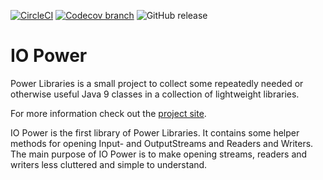 [![CircleCI](https://img.shields.io/circleci/build/github/power-libraries/iopower/develop.svg)](https://circleci.com/gh/power-libraries/iopower/tree/develop)
[![Codecov branch](https://img.shields.io/codecov/c/github/power-libraries/iopower/develop.svg)](https://codecov.io/gh/power-libraries/iopower)
![GitHub release](https://img.shields.io/github/release/power-libraries/iopower.svg)

# IO Power
Power Libraries is a small project to collect some repeatedly needed or otherwise useful Java 9 classes in a collection of lightweight libraries.

For more information check out the [project site](http://power-libraries.github.io/).

IO Power is the first library of Power Libraries. It contains some helper methods for opening Input- and OutputStreams and Readers and Writers. The main purpose of IO Power is to make opening streams, readers and writers less cluttered and simple to understand.
